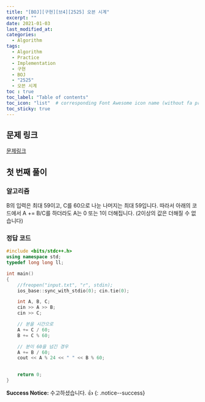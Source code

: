```yaml
---
title: "[BOJ][구현][브4][2525] 오븐 시계"
excerpt: ""
date: 2021-01-03
last_modified_at: 
categories:
  - Algorithm
tags:
  - Algorithm
  - Practice
  - Implementation
  - 구현
  - BOJ
  - "2525"
  - 오븐 시계
toc : true
toc_label: "Table of contents"
toc_icon: "list"  # corresponding Font Awesome icon name (without fa prefix)
toc_sticky: true
---
```


## 문제 링크

[문제링크](boj.kr/2525)  

## 첫 번째 풀이

### 알고리즘

B의 입력은 최대 59이고, C를 60으로 나눈 나머지는  최대 59입니다. 따라서 아래의 코드에서 A += B/C를 하더라도 A는 0 또는 1이 더해집니다. (2이상의 값은 더해질 수 없습니다)

### 정답 코드

```cpp
#include <bits/stdc++.h>
using namespace std;
typedef long long ll;

int main()
{
	//freopen("input.txt", "r", stdin);
	ios_base::sync_with_stdio(0); cin.tie(0);

	int A, B, C;
	cin >> A >> B;
	cin >> C;

	// 분을 시간으로
	A += C / 60;
	B += C % 60;

	// 분이 60을 넘긴 경우
	A += B / 60;
	cout << A % 24 << " " << B % 60;
	

	return 0;
}
```

**Success Notice:**
수고하셨습니다. :+1:
{: .notice--success}


